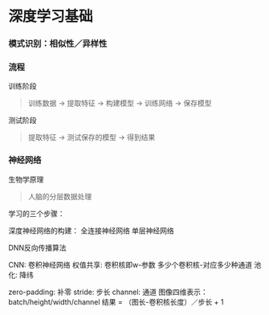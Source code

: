 # 深度学习基础

### 模式识别：相似性／异样性

### 流程

训练阶段 

>训练数据 -> 提取特征 -> 构建模型 -> 训练网络 -> 保存模型

测试阶段
>提取特征 -> 测试保存的模型 -> 得到结果

### 神经网络
生物学原理
> 人脑的分层数据处理

学习的三个步骤：

深度神经网络的构建：
 全连接神经网络
 单层神经网络
 
 DNN反向传播算法
 
CNN: 卷积神经网络
权值共享:
卷积核即w-参数
多少个卷积核-对应多少种通道
池化: 降纬

zero-padding: 补零
stride: 步长
channel: 通道
图像四维表示： batch/height/width/channel
结果 = （图长-卷积核长度）／步长 + 1





